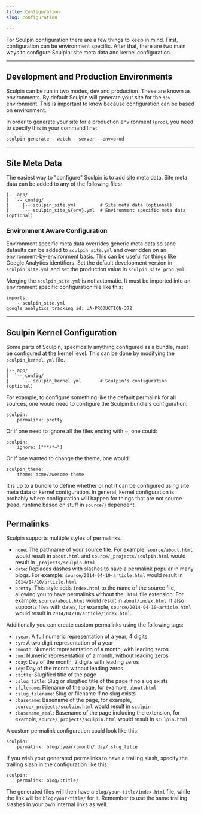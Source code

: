 ```yaml
---
title: Configuration
slug: configuration

---
```


For Sculpin configuration there are a few things to keep in mind. First,
configuration can be environment specific. After that, there are two main ways
to configure Sculpin: site meta data and kernel configuration.

---

## Development and Production Environments

Sculpin can be run in two modes, dev and production. These are known as
environments. By default Sculpin will generate your site for the `dev`
environment. This is important to know because configuration can be based on
environment.

In order to generate your site for a production environment (`prod`), you need to
specify this in your command line:

    sculpin generate --watch --server --env=prod


---

## Site Meta Data

The easiest way to "configure" Sculpin is to add site meta data. Site meta data
can be added to any of the following files:

    |-- app/
    |  `-- config/
    |     |-- sculpin_site.yml         # Site meta data (optional)
    |     `-- sculpin_site_${env}.yml  # Environment specific meta data (optional)


### Environment Aware Configuration

Environment specific meta data overrides generic meta data so sane defaults can
be added to `sculpin_site.yml` and overridden on an environment-by-environment
basis. This can be useful for things like Google Analytics identifiers. Set the
default development version in `sculpin_site.yml` and set the production value
in `sculpin_site_prod.yml`.

Merging the `sculpin_site.yml` is not automatic. It must be imported into an
environment specific configuration file like this:

    imports:
        - sculpin_site.yml
    google_analytics_tracking_id: UA-PRODUCTION-372

---

## Sculpin Kernel Configuration

Some parts of Sculpin, specifically anything configured as a bundle, must be
configured at the kernel level. This can be done by modifying the
`sculpin_kernel.yml` file.

    |-- app/
    |  `-- config/
    |     `-- sculpin_kernel.yml       # Sculpin's configuration (optional)


For example, to configure something like the default permalink for all sources,
one would need to configure the Sculpin bundle's configuration:

    sculpin:
        permalink: pretty

Or if one need to ignore all the files ending with ~, one could:

    sculpin:
        ignore: ["**/*~"]

Or if one wanted to change the theme, one would:

    sculpin_theme:
        theme: acme/awesome-theme

It is up to a bundle to define whether or not it can be configured using site
meta data or kernel configuration. In general, kernel configuration is probably
where configuration will happen for things that are not source (read, runtime
based on stuff in `source/`) dependent.

## Permalinks

Sculpin supports multiple styles of permalinks.

- `none`: The pathname of your source file. For example: `source/about.html` would result in `about.html` and `source/_projects/sculpin.html` would result in `_projects/sculpin.html`
- `date`: Replaces dashes with slashes to have a permalink popular in many blogs. For example: `source/2014-04-10-article.html` would result in `2014/04/10/article.html`
- `pretty`: This style adds `index.html` to the name of the source file, allowing you to have permalinks without the `.html` file extension. For example: `source/about.html` would result in `about/index.html`. It also supports files with dates, for example, `source/2014-04-10-article.html` would result in `2014/04/10/article/index.html`.

Additionally you can create custom permalinks using the following tags:

- `:year`: A full numeric representation of a year, 4 digits
- `:yr`: A two digit representation of a year
- `:month`: Numeric representation of a month, with leading zeros
- `:mo`: Numeric representation of a month, without leading zeros
- `:day`: Day of the month, 2 digits with leading zeros
- `:dy`: Day of the month without leading zeros
- `:title`: Slugified title of the page
- `:slug_title`: Slug or slugified title of the page if no slug exists
- `:filename`: Filename of the page, for example, `about.html`
- `:slug_filename`: Slug or filename if no slug exists
- `:basename`: Basename of the page, for example, `source/_projects/sculpin.html` would result in `sculpin`
- `:basename_real`: Basename of the page including the extension, for example, `source/_projects/sculpin.html` would result in `sculpin.html`

A custom permalink configuration could look like this:

    sculpin:
        permalink: blog/:year/:month/:day/:slug_title

If you wish your generated permalinks to have a trailing slash, specify the trailing slash in the configuration like this:

    sculpin:
        permalink: blog/:title/

The generated files will then have a `blog/your-title/index.html` file, while the link will be `blog/your-title/` for it. Remember to use the same trailing slashes in your own internal links as well.